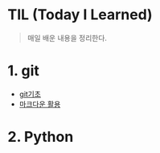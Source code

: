 # TIL (Today I Learned)

> 매일 배운 내용을 정리한다.

# 1. git

* [git기초](./git.md)
* [마크다운 활용](./markdown.md)

# 2. Python

